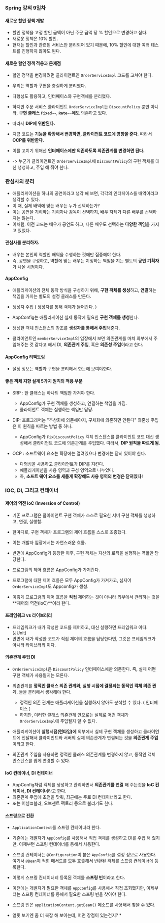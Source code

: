 ### Spring 강의 9일차

#### 새로운 할인 정책 개발
* 할인 정책을 고정 할인 금액이 아닌 주문 금액 당 % 할인으로 변경하고 싶다.
* 새로운 정책은 10% 할인.
* 현재는 할인과 관련된 서비스만 분리되어 있기 때문에, 10% 할인에 대한 여러 테스트를 진행하지 않아도 된다.

#### 새로운 할인 정책 적용과 문제점
* 할인 정책을 변경하려면 클라이언트인 `OrderServiceImpl` 코드를 고쳐야 한다.
* 우리는 역할과 구현을 충실하게 분리했다.
* 다형성도 활용하고, 인터페이스와 구현객체를 분리했다.
* 하지만 주문 서비스 클라이언트 `OrderServiceImpl`는 `DiscountPolicy` 뿐만 아니라, **구현 클래스 `Fixed~~`, `Rate~~`에도** 의존하고 있다.
* 따라서 **DIP에 위반된다.**
* 지금 코드는 **기능을 확장해서 변경하면, 클라이언트 코드에 영향을 준다.** 따라서 **OCP를 위반한다.**

* 이를 고치기 위해선 **인터페이스에만 의존하도록 의존관계를 변경하면 된다.**

* -> 누군가 클라이언트인 `OrderServiceImpl`에 `DiscountPolicy`의 구현 객체를 대신 생성하고, 주입 해 줘야 한다.


### 관심사의 분리
* 애플리케이션을 하나의 공연이라고 생각 해 보면, 각각의 인터페이스를 배역이라고 생각할 수 있다.
* 이 때, 실제 배역에 맞는 배우는 누가 선택하는가?
* 이는 공연을 기획하는 기획자나 감독이 선택하지, 배우 자체가 다른 배우를 선택하지는 않는다.
* 이처럼, 이전 코드는 배우가 공연도 하고, 다른 배우도 선택하는 **다양한 책임**을 가지고 있었다.
#### 관심사를 분리하자.
* 배우는 본인의 역할인 배역을 수행하는 것에만 집중해야 한다.
* 즉, 공연을 구성하고, 역할에 맞는 배우는 지정하는 책임을 지는 별도의 **공연 기획자**가 나올 시점이다.

#### AppConfig
* 애플리케이션의 전체 동작 방식을 구성하기 위해, **구현 객체를 생성**하고, **연결**하는 책임을 가지는 별도의 설정 클래스를 만든다.
* 생성자 주입 ( 생성자를 통해 객체가 들어간다. )
* AppConfig는 애플리케이션 실제 동작에 필요한 **구현 객체를 생성**한다.
* 생성한 객체 인스턴스의 참조를 **생성자를 통해서 주입**해준다.

* 클라이언트인 `memberServiceImpl`의 입장에서 보면 의존관계를 마치 외부에서 주입해주는 것 같다고 해서 DI, **의존관계 주입**, 혹은 **의존성 주입**이라고 한다.


#### AppConfig 리팩토링
* 설정 정보는 역할과 구현을 분리해서 한눈에 보여야한다.


#### 좋은 객체 지향 설계 5가지 원칙의 적용 부분
* SRP : 한 클래스는 하나의 책임만 가져야 한다.
  * AppConfig가 구현 객체를 생성하고, 연결하는 책임을 가짐.
  * 클라이언트 객체는 실행하는 책임만 담당.

* DIP: 프로그래머는 "추상화에 의존해야지, 구체화에 의존하면 안된다" 의존성 주입은 이 원칙을 따르는 방법 중 하나.
  * AppConfig가 `FixDiscountPolicy` 객체 인스턴스를 클라이언트 코드 대신 생성해서 클라이언트 코드에 의존관계를 주입했다. 따라서, **DIP 원칙을 따르게 됨.**
* OCP : 소프트웨어 요소는 확장에는 열려있으나 변경에는 닫혀 있어야 한다.
  * 다형성을 사용하고 클라이언트가 DIP를 지킨다.
  * 애플리케이션을 사용 영역과 구성 영역으로 나누었다.
  * 즉, **소프트 웨어 요소를 새롭게 확장해도 사용 영역의 변경은 닫혀있다!**

### IOC, DI, 그리고 컨테이너
#### 제어의 역전 IoC (Inversion of Control)
* 기존 프로그램은 클아이언트 구현 객체가 스스로 필요한 서버 구현 객체를 생성하고, 연결, 실행함.
* 한마디로, 구현 객체가 프로그램의 제어 흐름을 스스로 조종했다.
* 이는 개발자 입장에서는 자연스러운 흐름.

* 반면에 AppConfig가 등장한 이후, 구현 객체는 자신의 로직을 실행하는 역할만 담당한다.
* 프로그램의 제어 흐름은 AppConfig가 가져간다.

* 프로그램에 대한 제어 흐름은 모두 AppConfig가 가져가고, 심지어 `OrderServiceImpl`도 Appconfig가 생성.
* 이렇게 프로그램의 제어 흐름을 **직접** 제어하는 것이 아니라 외부에서 관리하는 것을 **제어의 역전(IoC)**이라 한다.

#### 프레임워크 vs 라이브러리
* 프레임워크가 내가 작성한 코드를 제어하고, 대신 실행하면 프레임워크 이다. (JUnit)
* 반면에 내가 작성한 코드가 직접 제어의 흐름을 담당한다면, 그것은 프레임워크가 아니라 라이브러리 이다.

#### 의존관계 주입 DI
* `OrderServiceImpl`은 `DiscountPolicy` 인터페이스에만 의존한다. 즉, 실제 어떤 구현 객체가 사용될지는 모른다.
* 의존관계를 **정적인 클래스 의존 관계와, 실행 시점에 결정되는 동적인 객체 의존 관계**, 둘을 분리해서 생각해야 한다.
  * 정적인 의존 관계는 애플리케이션을 실행하지 않아도 분석할 수 있다. ( 인터페이스 )
  * 하지만, 이러한 클래스 의존관계 만으로는 실제로 어떤 객체가 `OrderServiceImpl`에 주입될지 알 수 없다.

* 애플리케이션이 **실행시점(런타임)에** 외부에서 실제 구현 객체를 생성하고 클라이언트에 전달해서 클라이언트와 서버의 실제 의존관계가 연결되는 것을 **의존관계 주입**이라고 한다.
* 의존관계 주입을 사용하면 정적인 클래스 의존관계를 변경하지 않고, 동적인 객체 인스턴스를 쉽게 변경할 수 있다.

#### IoC 컨테이너, DI 컨테이너
* AppConfig처럼 객체를 생성하고 관리하면서 **의존관계를 연결** 해 주는것을 **IoC 컨테이너, DI 컨테이너**라고 한다.
* 의존관계 주입에 초점을 맞춰, 최근에는 주로 DI 컨테이너라고 한다.
* 또는 어셈ㅍ블러, 오브젠트 팩토리 등으로 불리기도 한다.

#### 스프링으로 전환
* `ApplicationContext`를 스프링 컨테이너라 한다.
* 기존에는 개발자가 `AppConfig`를 사용해서 직접 객체를 생성하고 DI를 주입 해 줬지만, 이제부턴 스프링 컨테이너를 통해서 사용한다.
* 스프링 컨테이너는 `@Configuration`이 붙은 `AppConfig`를 설정 정보로 사용한다. 여기서 `@Bean`이 적힌 메서드를 모두 호출해서 반환된 객체를 스프링 컨테이너에 등록한다.
* 이렇게 스프링 컨테이너레 등록된 객체를 **스프링 빈**이라고 한다.
* 이전에는 개발자가 필요한 객체를 `AppConfig`를 사용해서 직접 조회했지만, 이제부터는 스프링 컨테이너를 통해서 필요한 스프링 빈을 찾아야 한다.
* 스프링 빈은 `applicationContext.getBean()` 메소드를 사용해서 찾을 수 있다.

* 얼핏 보기엔 좀 더 복잡 해 보이는데, 어떤 장점이 있는건지?
  * 

